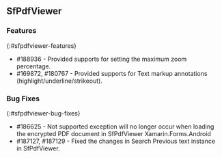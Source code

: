 ## SfPdfViewer


### Features
{:#sfpdfviewer-features}

* \#188936 - Provided supports for setting the maximum zoom percentage.
* \#169872, \#180767 - Provided supports for Text markup annotations (highlight/underline/strikeout).

### Bug Fixes
{:#sfpdfviewer-bug-fixes}

* \#186625 - Not supported exception will no longer occur when loading the encrypted PDF document in SfPdfViewer Xamarin.Forms.Android
* \#187127, \#187129 - Fixed the changes in Search Previous text instance in SfPdfViewer.



